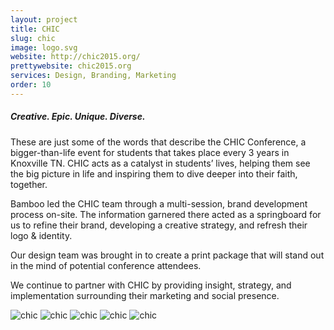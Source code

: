 ```yaml
---
layout: project
title: CHIC
slug: chic
image: logo.svg 
website: http://chic2015.org/
prettywebsite: chic2015.org
services: Design, Branding, Marketing
order: 10
---
```


##### Creative. Epic. Unique. Diverse. 

These are just some of the words that describe the CHIC Conference, a bigger-than-life event for students that takes place every 3 years in Knoxville TN. CHIC acts as a catalyst in students’ lives, helping them see the big picture in life and inspiring them to dive deeper into their faith, together. 


Bamboo led the CHIC team through a multi-session, brand development process on-site. The information garnered there acted as a springboard for us to refine their brand, developing a creative strategy, and refresh their logo & identity.

Our design team was brought in to create a print package that will stand out in the mind of potential conference attendees. 

We continue to partner with CHIC by providing insight, strategy, and implementation surrounding their marketing and social presence.

![chic](/images/client-assets/{{page.slug}}/01.jpg)
![chic](/images/client-assets/{{page.slug}}/02.jpg)
![chic](/images/client-assets/{{page.slug}}/03.jpg)
![chic](/images/client-assets/{{page.slug}}/04.jpg)
![chic](/images/client-assets/{{page.slug}}/05.jpg)